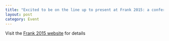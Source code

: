 ```yaml
---
title: "Excited to be on the line up to present at Frank 2015: a conference dedicated to using communication skills to drive social change. "
layout: post
category: Event
---
```

Visit the [Frank 2015 website](http://frank.jou.ufl.edu/frank-2015/) for details

